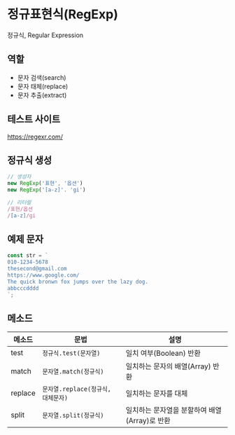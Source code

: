 # 정규표현식(RegExp)

정규식, Regular Expression

## 역할
- 문자 검색(search)
- 문자 태체(replace)
- 문자 추출(extract)


## 테스트 사이트

https://regexr.com/

## 정규식 생성

```js
// 생성자
new RegExp('표현', '옵션')
new RegExp('[a-z]'. 'gi')

// 리터럴
/표현/옵션
/[a-z]/gi
```


## 예제 문자
```js
const str = `
010-1234-5678
thesecond@gmail.com
https://www.google.com/
The quick bronwn fox jumps over the lazy dog.
abbcccdddd
`;
```

## 메소드
메소드 | 문법 | 설명
--|--|--
test | `정규식.test(문자열)` | 일치 여부(Boolean) 반환
match | `문자열.match(정규식)` | 일치하는 문자의 배열(Array) 반환
replace | `문자열.replace(정규식, 대체문자)` | 일치하는 문자를 대체
split | `문자열.split(정규식)`| 일치하는 문자열을 분할하여 배열(Array)로 반환